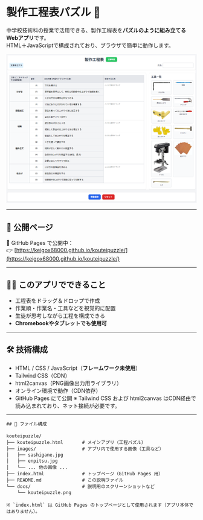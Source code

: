 # 製作工程表パズル 🧩

中学校技術科の授業で活用できる、製作工程表を**パズルのように組み立てるWebアプリ**です。  
HTML＋JavaScriptで構成されており、ブラウザで簡単に動作します。

![screenshot](docs/kouteipuzzle.png) <!-- 任意でスクショがあればここに置けます -->

---

## 🔗 公開ページ

📌 GitHub Pages で公開中：  
👉 [https://keigox68000.github.io/kouteipuzzle/](https://keigox68000.github.io/kouteipuzzle/)

---

## 🧑‍🏫 このアプリでできること

- 工程表をドラッグ＆ドロップで作成
- 作業順・作業名・工具などを視覚的に配置
- 生徒が思考しながら工程を構成できる
- **Chromebookやタブレットでも使用可**

---

## 🛠️ 技術構成

- HTML / CSS / JavaScript（**フレームワーク未使用**）
- Tailwind CSS（CDN）
- html2canvas（PNG画像出力用ライブラリ）
- オンライン環境で動作（CDN依存）
- GitHub Pages にて公開
※ Tailwind CSS および html2canvas はCDN経由で読み込まれており、ネット接続が必要です。

---
```
## 📁 ファイル構成

kouteipuzzle/
├── kouteipuzzle.html       # メインアプリ（工程パズル）
├── images/                 # アプリ内で使用する画像（工具など）
│   ├── sashigane.jpg
│   ├── enpitsu.jpg
│   └── ... 他の画像 ...
├── index.html              # トップページ（GitHub Pages 用）
├── README.md               # この説明ファイル
└── docs/                   # 説明用のスクリーンショットなど
    └── kouteipuzzle.png

※ `index.html` は GitHub Pages のトップページとして使用されます（アプリ本体ではありません）。
```
